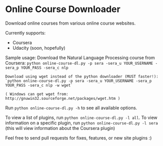 Online Course Downloader
================

Download online courses from various online course websites.

Currently supports:
 * Coursera 
 * Udacity (soon, hopefully)

Sample usage:
	Download the Natural Language Processing course from Coursera:
	`python online-course-dl.py -p sera -sera_u YOUR_USERNAME -sera_p YOUR_PASS -sera_c nlp`

	Download using wget instead of the python downloader (MUST faster!):
	`python online-course-dl.py -p sera -sera_u YOUR_USERNAME -sera_p YOUR_PASS -sera_c nlp -w wget`

	( Windows can get wget from: http://gnuwin32.sourceforge.net/packages/wget.htm )

Run `python online-course-dl.py -h` to see all available options.

To view a list of plugins, run `python online-course-dl.py -l all`. To view information on a specific plugin, run `python online-course-dl.py -l sera` (this will view information about the Coursera plugin)



Feel free to send pull requests for fixes, features, or new site plugins :)
